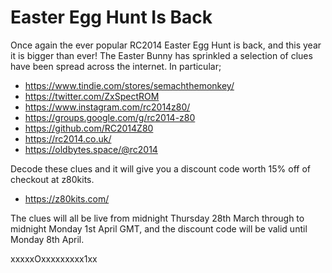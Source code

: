 # Easter Egg Hunt Is Back

Once again the ever popular RC2014 Easter Egg Hunt is back, and this year it is bigger than ever!  The Easter Bunny has sprinkled a selection of clues have been spread across the internet.  In particular; 
- https://www.tindie.com/stores/semachthemonkey/
- https://twitter.com/ZxSpectROM
- https://www.instagram.com/rc2014z80/
- https://groups.google.com/g/rc2014-z80
- https://github.com/RC2014Z80
- https://rc2014.co.uk/
- https://oldbytes.space/@rc2014

Decode these clues and it will give you a discount code worth 15% off of checkout at z80kits.
- https://z80kits.com/

The clues will all be live from midnight Thursday 28th March through to midnight Monday 1st April GMT, and the discount code will be valid until Monday 8th April.

xxxxxOxxxxxxxxx1xx

